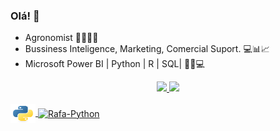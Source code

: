 ### Olá! 👋

- Agronomist  🍅🌽🌱🌾
- Bussiness Inteligence, Marketing, Comercial Suport. 💻📊📈
- Microsoft Power BI |  Python | R | SQL| 💼📁💻

<div align="center">
  <a href="https://github.com/mferrazagro">
  <img height="120em" src="https://github-readme-stats.vercel.app/api?username=mferrazagro&show_icons=true&theme=dracula&include_all_commits=true&count_private=true"/>
  <img height="120em" src="https://github-readme-stats.vercel.app/api/top-langs/?username=mferrazagro&layout=compact&langs_count=7&theme=dracula"/>
</div>
<div style="display: inline_block"><br>
    <img align="center" alt="Rafa-Python" height="30" width="40" src="https://raw.githubusercontent.com/devicons/devicon/master/icons/python/python-original.svg">
    <img align="center" alt="Rafa-Python" height="30" width="40" src= "https://seeklogo.com/images/P/postqresql-logo-AD0E066492-seeklogo.com.png">
